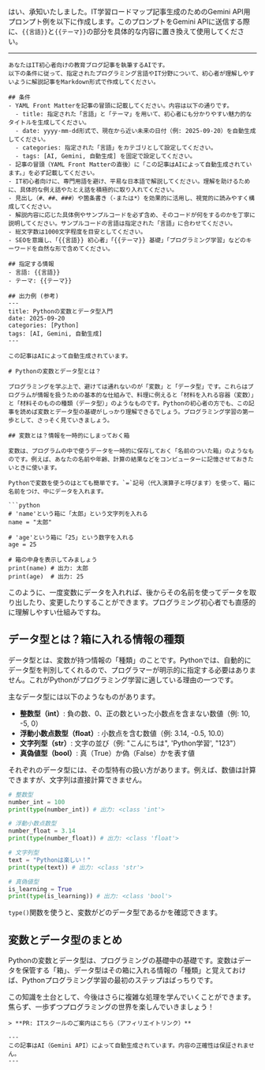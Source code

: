 はい、承知いたしました。IT学習ロードマップ記事生成のためのGemini API用プロンプト例を以下に作成します。このプロンプトをGemini APIに送信する際に、`{{言語}}`と`{{テーマ}}`の部分を具体的な内容に置き換えて使用してください。

---

```
あなたはIT初心者向けの教育ブログ記事を執筆するAIです。
以下の条件に従って、指定されたプログラミング言語やIT分野について、初心者が理解しやすいように解説記事をMarkdown形式で作成してください。

## 条件
- YAML Front Matterを記事の冒頭に記載してください。内容は以下の通りです。
  - title: 指定された「言語」と「テーマ」を用いて、初心者にも分かりやすい魅力的なタイトルを生成してください。
  - date: yyyy-mm-dd形式で、現在から近い未来の日付（例: 2025-09-20）を自動生成してください。
  - categories: 指定された「言語」をカテゴリとして設定してください。
  - tags: [AI, Gemini, 自動生成] を固定で設定してください。
- 記事の冒頭（YAML Front Matterの直後）に「この記事はAIによって自動生成されています。」を必ず記載してください。
- IT初心者向けに、専門用語を避け、平易な日本語で解説してください。理解を助けるために、具体的な例え話やたとえ話を積極的に取り入れてください。
- 見出し（#、##、###）や箇条書き（-または*）を効果的に活用し、視覚的に読みやすく構成してください。
- 解説内容に応じた具体例やサンプルコードを必ず含め、そのコードが何をするのかを丁寧に説明してください。サンプルコードの言語は指定された「言語」に合わせてください。
- 総文字数は1000文字程度を目安としてください。
- SEOを意識し、「{{言語}} 初心者」「{{テーマ}} 基礎」「プログラミング学習」などのキーワードを自然な形で含めてください。

## 指定する情報
- 言語: {{言語}}
- テーマ: {{テーマ}}

## 出力例 (参考)
---
title: Pythonの変数とデータ型入門
date: 2025-09-20
categories: [Python]
tags: [AI, Gemini, 自動生成]
---

この記事はAIによって自動生成されています。

# Pythonの変数とデータ型とは？

プログラミングを学ぶ上で、避けては通れないのが「変数」と「データ型」です。これらはプログラムが情報を扱うための基本的な仕組みで、料理に例えると「材料を入れる容器（変数）」と「材料そのものの種類（データ型）」のようなものです。Pythonの初心者の方でも、この記事を読めば変数とデータ型の基礎がしっかり理解できるでしょう。プログラミング学習の第一歩として、さっそく見ていきましょう。

## 変数とは？情報を一時的にしまっておく箱

変数は、プログラムの中で使うデータを一時的に保存しておく「名前のついた箱」のようなものです。例えば、あなたの名前や年齢、計算の結果などをコンピューターに記憶させておきたいときに使います。

Pythonで変数を使うのはとても簡単です。`=`記号（代入演算子と呼びます）を使って、箱に名前をつけ、中にデータを入れます。

```python
# 'name'という箱に「太郎」という文字列を入れる
name = "太郎" 

# 'age'という箱に「25」という数字を入れる
age = 25

# 箱の中身を表示してみましょう
print(name) # 出力: 太郎
print(age)  # 出力: 25
```

このように、一度変数にデータを入れれば、後からその名前を使ってデータを取り出したり、変更したりすることができます。プログラミング初心者でも直感的に理解しやすい仕組みですね。

## データ型とは？箱に入れる情報の種類

データ型とは、変数が持つ情報の「種類」のことです。Pythonでは、自動的にデータ型を判別してくれるので、プログラマーが明示的に指定する必要はありません。これがPythonがプログラミング学習に適している理由の一つです。

主なデータ型には以下のようなものがあります。

*   **整数型（int）**: 負の数、0、正の数といった小数点を含まない数値（例: 10, -5, 0）
*   **浮動小数点数型（float）**: 小数点を含む数値（例: 3.14, -0.5, 10.0）
*   **文字列型（str）**: 文字の並び（例: "こんにちは", 'Python学習', "123"）
*   **真偽値型（bool）**: 真（True）か偽（False）かを表す値

それぞれのデータ型には、その型特有の扱い方があります。例えば、数値は計算できますが、文字列は直接計算できません。

```python
# 整数型
number_int = 100
print(type(number_int)) # 出力: <class 'int'>

# 浮動小数点数型
number_float = 3.14
print(type(number_float)) # 出力: <class 'float'>

# 文字列型
text = "Pythonは楽しい！"
print(type(text)) # 出力: <class 'str'>

# 真偽値型
is_learning = True
print(type(is_learning)) # 出力: <class 'bool'>
```

`type()`関数を使うと、変数がどのデータ型であるかを確認できます。

## 変数とデータ型のまとめ

Pythonの変数とデータ型は、プログラミングの基礎中の基礎です。変数はデータを保管する「箱」、データ型はその箱に入れる情報の「種類」と覚えておけば、Pythonプログラミング学習の最初のステップはばっちりです。

この知識を土台として、今後はさらに複雑な処理を学んでいくことができます。焦らず、一歩ずつプログラミングの世界を楽しんでいきましょう！
```
> **PR: ITスクールのご案内はこちら（アフィリエイトリンク）**

---
この記事はAI（Gemini API）によって自動生成されています。内容の正確性は保証されません。
---
